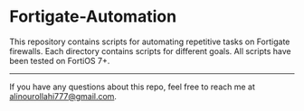 # Fortigate-Automation

This repository contains scripts for automating repetitive tasks on Fortigate firewalls. Each directory contains scripts for different goals. All scripts have been tested on FortiOS 7+.

---
If you have any questions about this repo, feel free to reach me at alinourollahi777@gmail.com.
